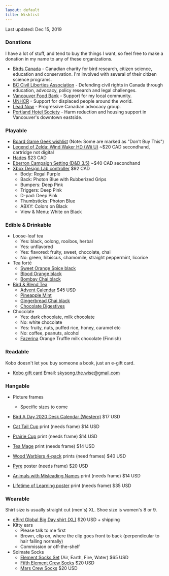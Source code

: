 ```yaml
---
layout: default
title: Wishlist
---
```


<section markdown='1'>

Last updated: Dec 15, 2019

### Donations

I have a lot of stuff, and tend to buy the things I want, so feel free to make a donation in my name to any of these organizations.

* [Birds Canada](https://www.birdscanada.org) - Canadian charity for bird research, citizen science, education and conservation. I'm involved with several of their citizen science programs.
* [BC Civil Liberties Association](https://bccla.org) - Defending civil rights in Canada through education, advocacy, policy research and legal challenges.
* [Vancouver Food Bank](https://foodbank.bc.ca) - Support for my local community.
* [UNHCR](https://give.unhcr.ca) - Support for displaced people around the world.
* [Lead Now](https://www.leadnow.ca) - Progressive Canadian advocacy group.
* [Portland Hotel Society](https://www.phs.ca) - Harm reduction and housing support in Vancouver's downtown eastside.


### Playable

* [Board Game Geek wishlist](https://boardgamegeek.com/wishlist/Hwesta) (Note: Some are marked as "Don't Buy This")
* [Legend of Zelda: Wind Waker HD (Wii U)](https://www.nintendo.com/games/detail/the-legend-of-zelda-the-wind-waker-hd-wii-u/) ~$20 CAD secondhand, cartridge not digital
* [Hades](https://store.steampowered.com/app/1145360/Hades/) $23 CAD
* [Eberron Campaign Setting (D&D 3.5)](https://en.wikipedia.org/wiki/Eberron_Campaign_Setting) ~$40 CAD secondhand
* [Xbox Design Lab controller](https://www.microsoft.com/en-ca/store/configure/Xbox-Design-Lab/900WZDF9XJVG) $92 CAD
  * Body: Regal Purple
  * Back: Photon Blue with Rubberized Grips
  * Bumpers: Deep Pink
  * Triggers: Deep Pink
  * D-pad: Deep Pink
  * Thumbsticks: Photon Blue
  * ABXY: Colors on Black
  * View & Menu: White on Black

### Edible & Drinkable
* Loose-leaf tea
  * Yes: black, oolong, rooibos, herbal
  * Yes: unflavored
  * Yes: flavored: fruity, sweet, chocolate, chai
  * No: green, hibiscus, chamomile, straight peppermint, licorice
* Tea forté
  * [Sweet Orange Spice black](https://www.teaforte.com/store/gourmet-tea/sweet-orange-spice/)
  * [Blood Orange black](https://www.teaforte.com/store/gourmet-tea/blood-orange/)
  * [Bombay Chai black](https://www.teaforte.com/store/gourmet-tea/bombay-chai/)
* [Bird & Blend Tea](https://birdandblendtea.com/us_en/)
  * [Advent Calendar](https://birdandblendtea.com/us_en/tea-advent-calendar.html) $45 USD
  * [Pineapple Mint](https://birdandblendtea.com/us_en/pineapple-mint.html)
  * [Gingerbread Chai black](https://birdandblendtea.com/us_en/christmas/christmas-tea/gingerbread-chai.html)
  * [Chocolate Digestives](https://birdandblendtea.com/us_en/chocolate-digestives.html)
* Chocolate
  * Yes: dark chocolate, milk chocolate
  * No: white chocolate
  * Yes: fruity, nuts, puffed rice, honey, caramel etc
  * No: coffee, peanuts, alcohol
  * [Fazerina](http://www.fazershop.com/en-US/products/11617/fazerina-100-g-chocolate-bar/) Orange Truffle milk chocolate (Finnish)


### Readable

Kobo doesn't let you buy someone a book, just an e-gift card.

* [Kobo gift card](https://www.kobo.com/ca/en/p/giftcards) Email: skysong.the.wise@gmail.com


### Hangable

* Picture frames
  * Specific sizes to come

* [Bird A Day 2020 Desk Calendar (Western)](https://cornelllabpgstore.com/product/bird-a-day-2019-desk-calendar-western/) $17 USD
* [Cat Tail Cup](https://topatoco.com/collections/red-wombat/products/rw-teamatters?variant=39883594895) print (needs frame) $14 USD
* [Prairie Cup](https://topatoco.com/collections/red-wombat/products/rw-teamatters?variant=39883594575) print (needs frame) $14 USD
* [Tea Mage](https://topatoco.com/collections/red-wombat/products/rw-teamatters?variant=39883594383) print (needs frame) $14 USD
* [Wood Warblers 4-pack](https://topatoco.com/collections/romo/products/romo-bbirds-4pack) prints (need frames) $40 USD
* [Pyre](https://store.supergiantgames.com/products/pyre-24-x-36-poster) poster (needs frame) $20 USD
* [Animals with Misleading Names](https://topatoco.com/collections/romo/products/romo-names) print (needs frame) $14 USD
* [Lifetime of Learning poster](https://shopzenpencils.com/collections/posters/products/learning) print (needs frame) $35 USD

### Wearable

Shirt size is usually straight cut (men's) XL. Shoe size is women's 8 or 9.

* [eBird Global Big Day shirt (XL)](https://shorepromotions.com/ebird_store/shop/product-detail/1000530) $20 USD + shipping
* Kitty ears
  * Please talk to me first
  * Brown, clip on, where the clip goes front to back (perpendicular to hair falling normally)
  * Commission or off-the-shelf
* Solmate Socks
  * [Element Socks Set](https://solmatesocks.com/collections/gift-packs/products/elements-gift-set) (Air, Earth, Fire, Water) $65 USD
  * [Fifth Element Crew Socks](https://solmatesocks.com/collections/crew-socks/products/fifth-element-crew-socks) $20 USD
  * [Mars Crew Socks](https://solmatesocks.com/collections/crew-socks/products/adult-crew-socks-mars) $20 USD

</section>
